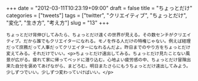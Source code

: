 +++
date = "2012-03-11T10:23:19+09:00"
draft = false
title = "ちょっとだけ"
categories = ["tweets"]
tags = ["twitter", "クリエイティブ", "ちょっとだけ", "変化", "生き方", "考え方"]
slug = "13"
+++


    ちょっとだけ背伸びしてみたら、ちょっとだけ遠くの世界が見える。その数センチがクリエイティブ。だから誰でもクリエイターになれる。モノを作る人だけの特権じゃない。例えば経理だって庶務だって人事だってクリエイターになれるんだよ。昨日までのやり方をちょっとだけ変えてみる。それだけでいい。<p>ちょっとだけ遠出してみる。ちょっとだけ見たことない風景が広がる。疲れて家に帰ってベッドに潜り込む。心地よい疲労感の中、ちょっとだけ冒険出来た自分を褒めてあげながら、まどろむ。明日またさらにもうちょっとだけ遠出してみよう。少しずつでいい。少しずつ変わっていけばいい。</p>
  
